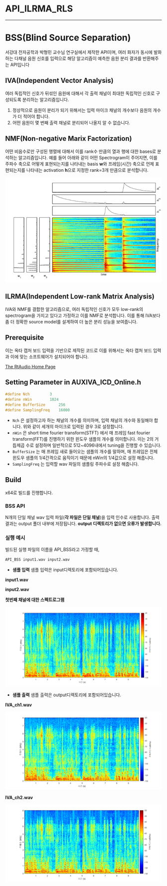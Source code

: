 # API_ILRMA_RLS

---


# **BSS(Blind Source Separation)**

서강대 전자공학과 박형민 교수님 연구실에서 제작한 API이며, 여러 화자가 동시에 발화하는 다채널 음원 신호를 입력으로 해당 알고리즘이 예측한 음원 분리 결과를 반환해주는 API입니다

## **IVA(Independent Vector Analysis)**

여러 독립적인 신호가 뒤섞인 음원에 대해서 각 출력 채널이 최대한 독립적인 신호로 구성되도록 분리하는 알고리즘입니다.

1. 정상적으로 음원이 분리가 되기 위해서는 입력 마이크 채널의 개수보다 음원의 개수가 더 적어야 합니다.
2. 어떤 음원이 몇 번째 출력 채널로 분리되어 나올지 알 수 없습니다.

## **NMF(Non-negative Marix Factorization)**

어떤 비음수로만 구성된 행렬에 대해서 이를 rank수 만큼의 열과 행에 대한 bases로 분석하는 알고리즘입니다. 예를 들어 아래와 같이 어떤 Spectrogram이 주어지면, 이를 주파수 축으로 어떻게 표현되는지를 나타내는 basis **w**와 프레임(시간) 축으로 언제 표현되는지를 나타내는 activation **h**으로 지정한 rank=3개 만큼으로 분석합니다.

![./Sample_Spec/NMF.png](./Sample_Spec/NMF_illustration.png)


## **ILRMA(Independent Low-rank Matrix Analysis)**

IVA와 NMF를 결합한 알고리즘으로, 여러 독립적인 신호가 모두 low-rank의 spectrogram을 가지고 있다고 가정하고 이를 NMF로 분석합니다. 이를 통해 IVA보다 좀 더 정확한 source model를 설계하여 더 높은 분리 성능을 보여줍니다.




## Prerequisite

이는 옥타 캡처 보드 입력을 기반으로 제작된 코드로 이를 위해서는 옥타 캡처 보드 입력과 이에 맞는 소프트웨어가 설치되어야 합니다.

[The RtAudio Home Page](https://www.music.mcgill.ca/~gary/rtaudio/)

## Setting Parameter in AUXIVA_ICD_Online.h

```cpp
#define Nch			3
#define nWin		1024
#define BufferSize		256
#define SamplingFreq    16000
```

- `Nch` 은 설정하고자 하는 채널의 개수를 의미하며, 입력 채널의 개수와 동일해야 합니다. 위와 같이 세개의 마이크로 입력된 경우 3로 설정합니다.
- `nWin` 은 short time fourier transform(STFT) 에서 매 프레임 fast fourier transform(FFT)를 진행하기 위한 윈도우 샘플의 개수를 의미합니다. 이는 2의 거듭제곱 수로 설정하며 일반적으로 512~4096내에서 tuning을 진행할 수 있습니다.
- `BufferSize` 는 매 프레임 새로 들어오는 샘플의 개수를 말하며, 매 프레임은 전체 윈도우 샘플의 1/4간격으로 움직이기 때문에 nWin의 1/4값으로 설정 해줍니다.
- `SamplingFreq` 는 입력할 wav 파일의 샘플링 주파수로 설정 해줍니다.


## Build

x64로 빌드를 진행합니다.

### **BSS API**

N개의 단일 채널 wav 입력 파일(**각 파일은 단일 채널**)을 입력 인수로 사용합니다. 출력 결과는 output 폴더 내부에 저장됩니다. **output 디렉토리가 없으면 오류가 발생합니다.**

### 실행 예시

빌드된 실행 파일의 이름을 API_BSS라고 가정할 때,

```bash
API_BSS input1.wav input2.wav
```

- **샘플 입력**
샘플 입력은 input디렉토리에 포함되어있습니다.

**input1.wav**

**input2.wav**


**첫번째 채널에 대한 스펙트로그램**

![./Sample_Spec/IN_spec.png](./Sample_Spec/IN_Spec.png)

- **샘플 출력**
샘플 출력은 output디렉토리에 포함되어있습니다.

**IVA_ch1.wav**

![./Sample_Spec/IVA_spec1.png](./Sample_Spec/OUT1_Spec.png)

**IVA_ch2.wav**

![./Sample_Spec/IVA_spec2.png](./Sample_Spec/OUT2_Spec.png)
